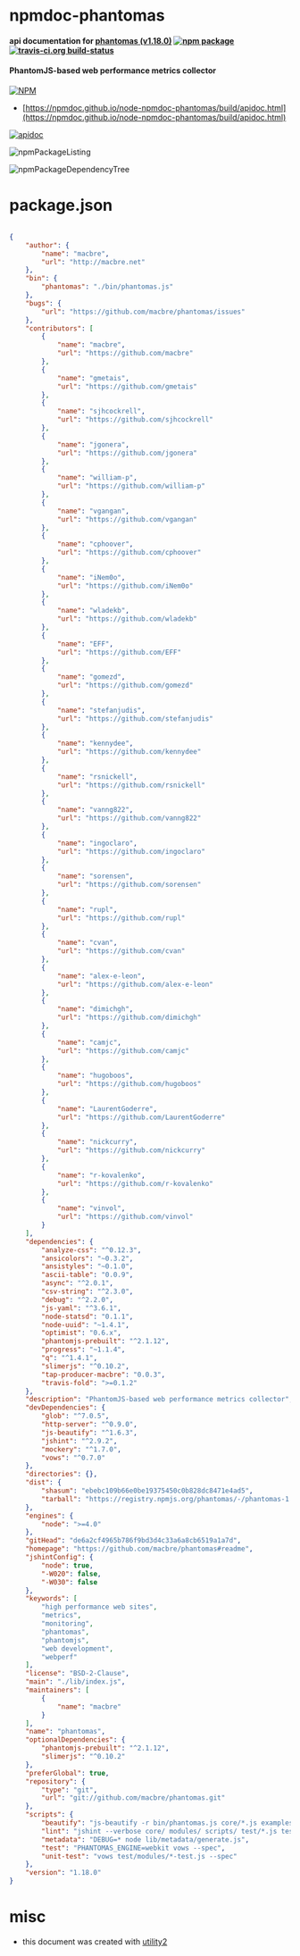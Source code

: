# npmdoc-phantomas

#### api documentation for  [phantomas (v1.18.0)](https://github.com/macbre/phantomas#readme)  [![npm package](https://img.shields.io/npm/v/npmdoc-phantomas.svg?style=flat-square)](https://www.npmjs.org/package/npmdoc-phantomas) [![travis-ci.org build-status](https://api.travis-ci.org/npmdoc/node-npmdoc-phantomas.svg)](https://travis-ci.org/npmdoc/node-npmdoc-phantomas)

#### PhantomJS-based web performance metrics collector

[![NPM](https://nodei.co/npm/phantomas.png?downloads=true&downloadRank=true&stars=true)](https://www.npmjs.com/package/phantomas)

- [https://npmdoc.github.io/node-npmdoc-phantomas/build/apidoc.html](https://npmdoc.github.io/node-npmdoc-phantomas/build/apidoc.html)

[![apidoc](https://npmdoc.github.io/node-npmdoc-phantomas/build/screenCapture.buildCi.browser.%252Ftmp%252Fbuild%252Fapidoc.html.png)](https://npmdoc.github.io/node-npmdoc-phantomas/build/apidoc.html)

![npmPackageListing](https://npmdoc.github.io/node-npmdoc-phantomas/build/screenCapture.npmPackageListing.svg)

![npmPackageDependencyTree](https://npmdoc.github.io/node-npmdoc-phantomas/build/screenCapture.npmPackageDependencyTree.svg)



# package.json

```json

{
    "author": {
        "name": "macbre",
        "url": "http://macbre.net"
    },
    "bin": {
        "phantomas": "./bin/phantomas.js"
    },
    "bugs": {
        "url": "https://github.com/macbre/phantomas/issues"
    },
    "contributors": [
        {
            "name": "macbre",
            "url": "https://github.com/macbre"
        },
        {
            "name": "gmetais",
            "url": "https://github.com/gmetais"
        },
        {
            "name": "sjhcockrell",
            "url": "https://github.com/sjhcockrell"
        },
        {
            "name": "jgonera",
            "url": "https://github.com/jgonera"
        },
        {
            "name": "william-p",
            "url": "https://github.com/william-p"
        },
        {
            "name": "vgangan",
            "url": "https://github.com/vgangan"
        },
        {
            "name": "cphoover",
            "url": "https://github.com/cphoover"
        },
        {
            "name": "iNem0o",
            "url": "https://github.com/iNem0o"
        },
        {
            "name": "wladekb",
            "url": "https://github.com/wladekb"
        },
        {
            "name": "EFF",
            "url": "https://github.com/EFF"
        },
        {
            "name": "gomezd",
            "url": "https://github.com/gomezd"
        },
        {
            "name": "stefanjudis",
            "url": "https://github.com/stefanjudis"
        },
        {
            "name": "kennydee",
            "url": "https://github.com/kennydee"
        },
        {
            "name": "rsnickell",
            "url": "https://github.com/rsnickell"
        },
        {
            "name": "vanng822",
            "url": "https://github.com/vanng822"
        },
        {
            "name": "ingoclaro",
            "url": "https://github.com/ingoclaro"
        },
        {
            "name": "sorensen",
            "url": "https://github.com/sorensen"
        },
        {
            "name": "rupl",
            "url": "https://github.com/rupl"
        },
        {
            "name": "cvan",
            "url": "https://github.com/cvan"
        },
        {
            "name": "alex-e-leon",
            "url": "https://github.com/alex-e-leon"
        },
        {
            "name": "dimichgh",
            "url": "https://github.com/dimichgh"
        },
        {
            "name": "camjc",
            "url": "https://github.com/camjc"
        },
        {
            "name": "hugoboos",
            "url": "https://github.com/hugoboos"
        },
        {
            "name": "LaurentGoderre",
            "url": "https://github.com/LaurentGoderre"
        },
        {
            "name": "nickcurry",
            "url": "https://github.com/nickcurry"
        },
        {
            "name": "r-kovalenko",
            "url": "https://github.com/r-kovalenko"
        },
        {
            "name": "vinvol",
            "url": "https://github.com/vinvol"
        }
    ],
    "dependencies": {
        "analyze-css": "^0.12.3",
        "ansicolors": "~0.3.2",
        "ansistyles": "~0.1.0",
        "ascii-table": "0.0.9",
        "async": "^2.0.1",
        "csv-string": "^2.3.0",
        "debug": "^2.2.0",
        "js-yaml": "^3.6.1",
        "node-statsd": "0.1.1",
        "node-uuid": "~1.4.1",
        "optimist": "0.6.x",
        "phantomjs-prebuilt": "^2.1.12",
        "progress": "~1.1.4",
        "q": "^1.4.1",
        "slimerjs": "^0.10.2",
        "tap-producer-macbre": "0.0.3",
        "travis-fold": ">=0.1.2"
    },
    "description": "PhantomJS-based web performance metrics collector",
    "devDependencies": {
        "glob": "^7.0.5",
        "http-server": "^0.9.0",
        "js-beautify": "^1.6.3",
        "jshint": "^2.9.2",
        "mockery": "^1.7.0",
        "vows": "^0.7.0"
    },
    "directories": {},
    "dist": {
        "shasum": "ebebc109b66e0be19375450c0b828dc8471e4ad5",
        "tarball": "https://registry.npmjs.org/phantomas/-/phantomas-1.18.0.tgz"
    },
    "engines": {
        "node": ">=4.0"
    },
    "gitHead": "de6a2cf4965b786f9bd3d4c33a6a8cb6519a1a7d",
    "homepage": "https://github.com/macbre/phantomas#readme",
    "jshintConfig": {
        "node": true,
        "-W020": false,
        "-W030": false
    },
    "keywords": [
        "high performance web sites",
        "metrics",
        "monitoring",
        "phantomas",
        "phantomjs",
        "web development",
        "webperf"
    ],
    "license": "BSD-2-Clause",
    "main": "./lib/index.js",
    "maintainers": [
        {
            "name": "macbre"
        }
    ],
    "name": "phantomas",
    "optionalDependencies": {
        "phantomjs-prebuilt": "^2.1.12",
        "slimerjs": "^0.10.2"
    },
    "preferGlobal": true,
    "repository": {
        "type": "git",
        "url": "git://github.com/macbre/phantomas.git"
    },
    "scripts": {
        "beautify": "js-beautify -r bin/phantomas.js core/*.js examples/*.js extensions/*/*.js lib/*.js lib/engines/*.js lib/metadata/*.js modules/*/*.js reporters/*.js scripts/*.js test/*.js test/*/*.js",
        "lint": "jshint --verbose core/ modules/ scripts/ test/*.js test/*/*-test.js lib/*.js lib/metadata/*.js reporters/ examples/",
        "metadata": "DEBUG=* node lib/metadata/generate.js",
        "test": "PHANTOMAS_ENGINE=webkit vows --spec",
        "unit-test": "vows test/modules/*-test.js --spec"
    },
    "version": "1.18.0"
}
```



# misc
- this document was created with [utility2](https://github.com/kaizhu256/node-utility2)
